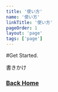 ```yaml
---
title: '使い方'
name: '使い方'
linkTitle: '使い方'
pageOrder: 1
layout: 'page'
tags: ['page']
---
```


#Get Started.

書きかけ

### [Back Home](/)
